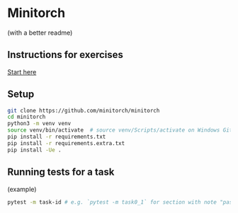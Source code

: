 # Minitorch

(with a better readme)

## Instructions for exercises

[Start here](https://minitorch.github.io/module0/module0/)

## Setup

```bash
git clone https://github.com/minitorch/minitorch
cd minitorch
python3 -m venv venv
source venv/bin/activate  # source venv/Scripts/activate on Windows Git Bash or cmd
pip install -r requirements.txt
pip install -r requirements.extra.txt
pip install -Ue .
```

## Running tests for a task

(example)
```bash
pytest -m task-id # e.g. `pytest -m task0_1` for section with note "pass tests marked as task0_1"
```
